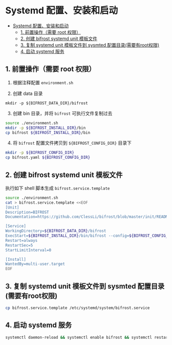 # Systemd 配置、安装和启动

- [Systemd 配置、安装和启动](#systemd-配置安装和启动)
	- [1. 前置操作（需要 root 权限）](#前置操作需要-root-权限)
	- [2. 创建 bifrost systemd unit 模板文件](#创建-bifrost-systemd-unit-模板文件)
	- [3. 复制 systemd unit 模板文件到 sysmted 配置目录(需要有root权限)](#复制-systemd-unit-模板文件到-sysmted-配置目录需要有root权限)
	- [4. 启动 systemd 服务](#启动-systemd-服务)

## 1. 前置操作（需要 root 权限）

1. 根据注释配置 `environment.sh`

2. 创建 data 目录 

```
mkdir -p ${BIFROST_DATA_DIR}/bifrost
```

3. 创建 bin 目录，并将 `bifrost` 可执行文件复制过去

```bash
source ./environment.sh
mkdir -p ${BIFROST_INSTALL_DIR}/bin
cp bifrost ${BIFROST_INSTALL_DIR}/bin
```

4. 将 `bifrost` 配置文件拷贝到 `${BIFROST_CONFIG_DIR}` 目录下

```bash
mkdir -p ${BIFROST_CONFIG_DIR}
cp bifrost.yaml ${BIFROST_CONFIG_DIR}
```

## 2. 创建 bifrost systemd unit 模板文件

执行如下 shell 脚本生成 `bifrost.service.template`

```bash
source ./environment.sh
cat > bifrost.service.template <<EOF
[Unit]
Description=BIFROST
Documentation=https://github.com/ClessLi/bifrost/blob/master/init/README.md

[Service]
WorkingDirectory=${BIFROST_DATA_DIR}/bifrost
ExecStart=${BIFROST_INSTALL_DIR}/bin/bifrost --config=${BIFROST_CONFIG_DIR}/bifrost.yaml
Restart=always
RestartSec=5
StartLimitInterval=0

[Install]
WantedBy=multi-user.target
EOF
```

## 3. 复制 systemd unit 模板文件到 sysmted 配置目录(需要有root权限)

```bash
cp bifrost.service.template /etc/systemd/system/bifrost.service
```

## 4. 启动 systemd 服务

```bash
systemctl daemon-reload && systemctl enable bifrost && systemctl restart bifrost
```
